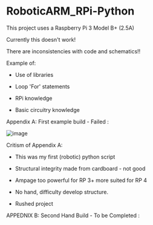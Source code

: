 # RoboticARM_RPi-Python

This project uses a Raspberry Pi 3 Model B+	(2.5A)


Currently this doesn't work!

There are inconsistencies with code and schematics!!


Example of:

- Use of libraries

- Loop 'For' statements

- RPi knowledge

- Basic circuitry knowledge



Appendix A: First example build - Failed :






![image](https://user-images.githubusercontent.com/84570199/120076705-e12b2900-c09e-11eb-9656-dea38d5969b0.png)



Critism of Appendix A:

- This was my first (robotic) python script

- Structural integrity made from cardboard - not good

- Ampage too powerful for RP 3+ more suited for RP 4

- No hand, difficulty develop structure.

- Rushed project



APPEDNIX B: Second Hand Build - To be Completed :


